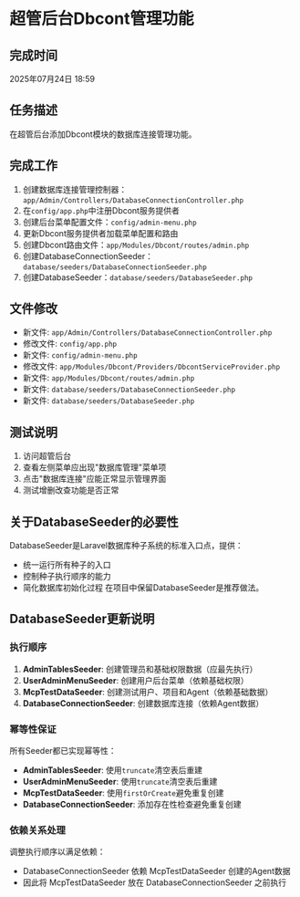 # 超管后台Dbcont管理功能

## 完成时间
2025年07月24日 18:59

## 任务描述
在超管后台添加Dbcont模块的数据库连接管理功能。

## 完成工作
1. 创建数据库连接管理控制器：`app/Admin/Controllers/DatabaseConnectionController.php`
2. 在`config/app.php`中注册Dbcont服务提供者
3. 创建后台菜单配置文件：`config/admin-menu.php`
4. 更新Dbcont服务提供者加载菜单配置和路由
5. 创建Dbcont路由文件：`app/Modules/Dbcont/routes/admin.php`
6. 创建DatabaseConnectionSeeder：`database/seeders/DatabaseConnectionSeeder.php`
7. 创建DatabaseSeeder：`database/seeders/DatabaseSeeder.php`

## 文件修改
- 新文件: `app/Admin/Controllers/DatabaseConnectionController.php`
- 修改文件: `config/app.php`
- 新文件: `config/admin-menu.php`
- 修改文件: `app/Modules/Dbcont/Providers/DbcontServiceProvider.php`
- 新文件: `app/Modules/Dbcont/routes/admin.php`
- 新文件: `database/seeders/DatabaseConnectionSeeder.php`
- 新文件: `database/seeders/DatabaseSeeder.php`

## 测试说明
1. 访问超管后台
2. 查看左侧菜单应出现"数据库管理"菜单项
3. 点击"数据库连接"应能正常显示管理界面
4. 测试增删改查功能是否正常

## 关于DatabaseSeeder的必要性
DatabaseSeeder是Laravel数据库种子系统的标准入口点，提供：
- 统一运行所有种子的入口
- 控制种子执行顺序的能力
- 简化数据库初始化过程
在项目中保留DatabaseSeeder是推荐做法。
## DatabaseSeeder更新说明

### 执行顺序
1. **AdminTablesSeeder**: 创建管理员和基础权限数据（应最先执行）
2. **UserAdminMenuSeeder**: 创建用户后台菜单（依赖基础权限）
3. **McpTestDataSeeder**: 创建测试用户、项目和Agent（依赖基础数据）
4. **DatabaseConnectionSeeder**: 创建数据库连接（依赖Agent数据）

### 幂等性保证
所有Seeder都已实现幂等性：
- **AdminTablesSeeder**: 使用`truncate`清空表后重建
- **UserAdminMenuSeeder**: 使用`truncate`清空表后重建
- **McpTestDataSeeder**: 使用`firstOrCreate`避免重复创建
- **DatabaseConnectionSeeder**: 添加存在性检查避免重复创建

### 依赖关系处理
调整执行顺序以满足依赖：
- DatabaseConnectionSeeder 依赖 McpTestDataSeeder 创建的Agent数据
- 因此将 McpTestDataSeeder 放在 DatabaseConnectionSeeder 之前执行
